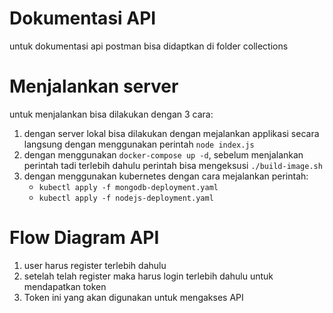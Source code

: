 # Dokumentasi API
untuk dokumentasi api postman bisa didaptkan di folder collections

# Menjalankan server
untuk menjalankan bisa dilakukan dengan 3 cara:
1. dengan server lokal bisa dilakukan dengan mejalankan applikasi secara langsung dengan menggunakan perintah ```node index.js```
2. dengan menggunakan ```docker-compose up -d```, sebelum menjalankan perintah tadi terlebih dahulu perintah bisa mengeksusi ```./build-image.sh```
2. dengan menggunakan kubernetes dengan cara mejalankan perintah:
    - ```kubectl apply -f mongodb-deployment.yaml```
    - ```kubectl apply -f nodejs-deployment.yaml```

# Flow Diagram API
1. user harus register terlebih dahulu
2. setelah telah register maka harus login terlebih dahulu untuk mendapatkan token
3. Token ini yang akan digunakan untuk mengakses API
